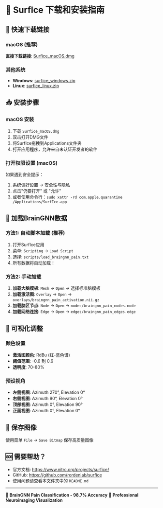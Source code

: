 # 🧠 SurfIce 下载和安装指南

## 🚀 快速下载链接

### macOS (推荐)
**直接下载链接**: [Surfice_macOS.dmg](https://github.com/rordenlab/surfice/releases/latest/download/Surfice_macOS.dmg)

### 其他系统
- **Windows**: [surfice_windows.zip](https://github.com/rordenlab/surfice/releases/latest/download/surfice_windows.zip)
- **Linux**: [surfice_linux.zip](https://github.com/rordenlab/surfice/releases/latest/download/surfice_linux.zip)

## 📥 安装步骤

### macOS 安装
1. 下载 `Surfice_macOS.dmg`
2. 双击打开DMG文件
3. 将SurfIce拖拽到Applications文件夹
4. 打开应用程序，允许来自未认证开发者的软件

### 打开权限设置 (macOS)
如果遇到安全提示：
1. 系统偏好设置 → 安全性与隐私
2. 点击"仍要打开" 或 "允许"
3. 或者使用命令行：`sudo xattr -rd com.apple.quarantine /Applications/SurfIce.app`

## 🎯 加载BrainGNN数据

### 方法1: 自动脚本加载 (推荐)
1. 打开SurfIce应用
2. 菜单: `Scripting` → `Load Script`
3. 选择: `scripts/load_braingnn_pain.txt`
4. 所有数据将自动加载！

### 方法2: 手动加载
1. **加载大脑模板**: `Mesh` → `Open` → 选择标准脑模板
2. **加载激活图**: `Overlay` → `Open` → `overlays/braingnn_pain_activation.nii.gz`
3. **加载脑区节点**: `Node` → `Open` → `nodes/braingnn_pain_nodes.node`
4. **加载网络连接**: `Edge` → `Open` → `edges/braingnn_pain_edges.edge`

## 🎨 可视化调整

### 颜色设置
- **激活图颜色**: RdBu (红-蓝色谱)
- **阈值范围**: -0.6 到 0.6
- **透明度**: 70-80%

### 预设视角
- **左侧视图**: Azimuth 270°, Elevation 0°
- **右侧视图**: Azimuth 90°, Elevation 0°
- **顶部视图**: Azimuth 0°, Elevation 90°
- **正面视图**: Azimuth 0°, Elevation 0°

## 💾 保存图像
使用菜单 `File` → `Save Bitmap` 保存高质量图像

## 🆘 需要帮助？
- 官方文档: https://www.nitrc.org/projects/surfice/
- GitHub: https://github.com/rordenlab/surfice
- 使用问题请查看本文件夹中的 `README.md`

---
🧠 **BrainGNN Pain Classification - 98.7% Accuracy**
🎯 **Professional Neuroimaging Visualization**